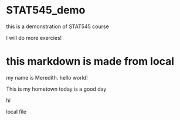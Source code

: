 # STAT545_demo
this is a demonstration of STAT545 course

I will do more exercies!
# this markdown is made from local 
my name is Meredith. 
hello world!

This is my hometown
today is a good day


hi

local file
